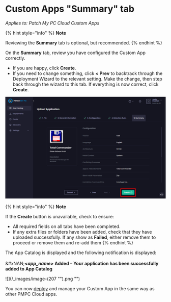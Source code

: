 # Custom Apps "Summary" tab

_Applies to: Patch My PC Cloud Custom Apps_

{% hint style="info" %}
**Note**

Reviewing the **Summary** tab is optional, but recommended.
{% endhint %}

On the **Summary** tab, review you have configured the Custom App correctly.

* If you are happy, click **Create**.
* If you need to change something, click **< Prev** to backtrack through the Deployment Wizard to the relevant setting. Make the change, then step back through the wizard to this tab. If everything is now correct, click **Create**.

![Clicking “Create” on the “Summary” page](/_images/image-(206).png "Clicking “Create” on the “Summary” page")

{% hint style="info" %}
**Note**

If the **Create** button is unavailable, check to ensure:

* All required fields on all tabs have been completed.
* If any extra files or folders have been added, check that they have uploaded successfully. If any show as **Failed**, either remove them to proceed or remove them and re-add them
{% endhint %}

The App Catalog is displayed and the following notification is displayed:\
\
&#xNAN;**<**_**app\_name**_**> Added – Your application has been successfully added to App Catalog**

![](/_images/image-(207 "").png "")

You can now [deploy](../../cloud-deployments/) and manage your Custom App in the same way as other PMPC Cloud apps.